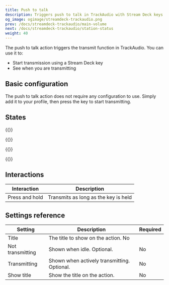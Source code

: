 ```yaml
---
title: Push to talk
description: Triggers push to talk in TrackAudio with Stream Deck keys
og_image: ogimage/streamdeck-trackaudio.png
prev: /docs/streamdeck-trackaudio/main-volume
next: /docs/streamdeck-trackaudio/station-status
weight: 40
---
```


The push to talk action triggers the transmit function in TrackAudio. You can use it to:

- Start transmission using a Stream Deck key
- See when you are transmitting

## Basic configuration

The push to talk action does not require any configuration to use. Simply add it to your profile, then press the key to start transmitting.

## States

{{<action-figures>}}

<!-- not transmitting -->

{{<action-figure src="push-to-talk/template.svg.html" state="notTransmitting" caption="Not transmitting">}}

<!-- transmitting -->

{{<action-figure src="push-to-talk/template.svg.html" state="transmitting" title="KPDX" caption="Transmitting">}}

{{</action-figures>}}

## Interactions

| Interaction    | Description                          |
| -------------- | ------------------------------------ |
| Press and hold | Transmits as long as the key is held |

## Settings reference

| Setting          | Description                                 | Required |
| ---------------- | ------------------------------------------- | -------- |
| Title            | The title to show on the action. No         |          |
| Not transmitting | Shown when idle. Optional.                  | No       |
| Transmitting     | Shown when actively transmitting. Optional. | No       |
| Show title       | Show the title on the action.               | No       |
